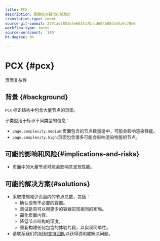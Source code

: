 ```yaml
---
title: PCX
description: 图案检测器代码帮助页
translation-type: tm+mt
source-git-commit: 2391ad7851d4e6634a7bacd684b08db44a9c78e8
workflow-type: tm+mt
source-wordcount: '149'
ht-degree: 0%

---
```



# PCX {#pcx}

页面复杂性

## 背景 {#background}

`PCX` 标识结构中包含大量节点的页面。

子类型用于标识不同类型的信息：

* `page.complexity.medium`:页面包含的节点数量适中，可能会影响渲染性能。
* `page.complexity.high`:页面包含很多可能会影响渲染性能的节点。

## 可能的影响和风险{#implications-and-risks}

* 页面中的大量节点可能会影响其呈现性能。

## 可能的解决方案{#solutions}

* 采取措施减少页面内的节点总数，包括：
   * 确认没有不必要的容器。
   * 测试是否可以用更少的容器实现相同的布局。
   * 简化页面内容。
   * 降低节点结构的深度。
   * 重新构建任何包含的体验片段，以实现简单性。
* 请联系我们的[AEM支持团队](https://helpx.adobe.com/enterprise/using/support-for-experience-cloud.html)以获得说明或解决问题。

